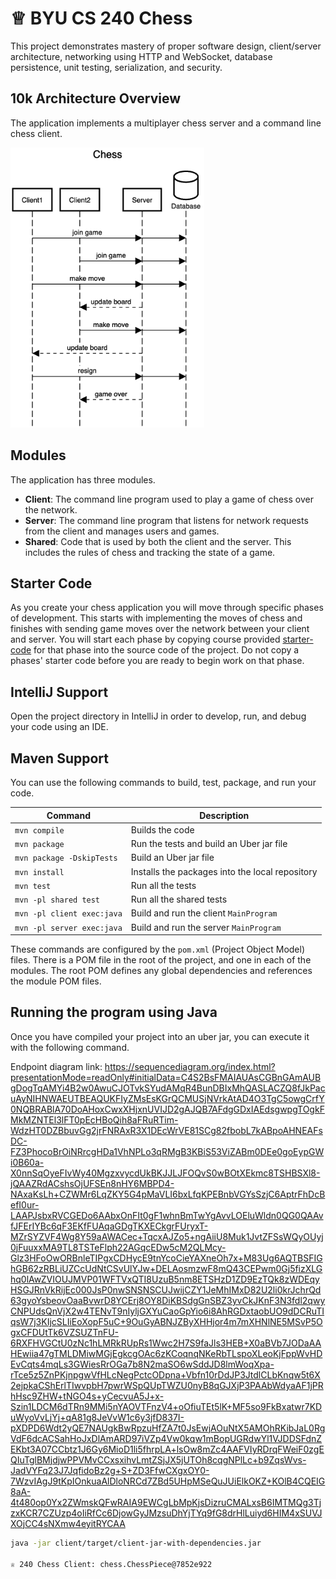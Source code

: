 # ♕ BYU CS 240 Chess

This project demonstrates mastery of proper software design, client/server architecture, networking using HTTP and WebSocket, database persistence, unit testing, serialization, and security.

## 10k Architecture Overview

The application implements a multiplayer chess server and a command line chess client.

[![Sequence Diagram](10k-architecture.png)](https://sequencediagram.org/index.html#initialData=C4S2BsFMAIGEAtIGckCh0AcCGAnUBjEbAO2DnBElIEZVs8RCSzYKrgAmO3AorU6AGVIOAG4jUAEyzAsAIyxIYAERnzFkdKgrFIuaKlaUa0ALQA+ISPE4AXNABWAexDFoAcywBbTcLEizS1VZBSVbbVc9HGgnADNYiN19QzZSDkCrfztHFzdPH1Q-Gwzg9TDEqJj4iuSjdmoMopF7LywAaxgvJ3FC6wCLaFLQyHCdSriEseSm6NMBurT7AFcMaWAYOSdcSRTjTka+7NaO6C6emZK1YdHI-Qma6N6ss3nU4Gpl1ZkNrZwdhfeByy9hwyBA7mIT2KAyGGhuSWi9wuc0sAI49nyMG6ElQQA)

## Modules

The application has three modules.

- **Client**: The command line program used to play a game of chess over the network.
- **Server**: The command line program that listens for network requests from the client and manages users and games.
- **Shared**: Code that is used by both the client and the server. This includes the rules of chess and tracking the state of a game.

## Starter Code

As you create your chess application you will move through specific phases of development. This starts with implementing the moves of chess and finishes with sending game moves over the network between your client and server. You will start each phase by copying course provided [starter-code](starter-code/) for that phase into the source code of the project. Do not copy a phases' starter code before you are ready to begin work on that phase.

## IntelliJ Support

Open the project directory in IntelliJ in order to develop, run, and debug your code using an IDE.

## Maven Support

You can use the following commands to build, test, package, and run your code.

| Command                    | Description                                     |
| -------------------------- | ----------------------------------------------- |
| `mvn compile`              | Builds the code                                 |
| `mvn package`              | Run the tests and build an Uber jar file        |
| `mvn package -DskipTests`  | Build an Uber jar file                          |
| `mvn install`              | Installs the packages into the local repository |
| `mvn test`                 | Run all the tests                               |
| `mvn -pl shared test`      | Run all the shared tests                        |
| `mvn -pl client exec:java` | Build and run the client `MainProgram`                 |
| `mvn -pl server exec:java` | Build and run the server `MainProgram`                 |

These commands are configured by the `pom.xml` (Project Object Model) files. There is a POM file in the root of the project, and one in each of the modules. The root POM defines any global dependencies and references the module POM files.

## Running the program using Java

Once you have compiled your project into an uber jar, you can execute it with the following command.

Endpoint diagram link: https://sequencediagram.org/index.html?presentationMode=readOnly#initialData=C4S2BsFMAIAUAsCGBnGAmAUBgDogTqAMYi4B2w0AwuCJOTvkSYudAMqR4BunDBIxMhQASLACZQ8fJkPacuAyNIHNWAEUTBEAQUKFIyZMsEsKGrQCMUSjNVrkAtAD4O3TgC5owgCrfY0NQBRABlA70DoAHoxCwxXHjxnUVIJD2gAJQB7AFdgGDxIAEdsgwpgTOgkFMkMZNTEl3lFT0pEcHBoQih8aFRuRTim-WdzHT0DZBbuvGg2jrFNRAxR3X1DEcWrVE81SCg82fbobL7kABpoAHNEAFsDC-FZ3PhocoBrOiNRrcgHDa1VhNPLo3qRMgB3KBiS53ViZABm0DEe0goEypGWi0B60a-X0nnSqOyeFIvWy40MgzxvycdUkBKJJLJFOQvS0wBOtXEkmc8TSHBSXl8-jQAAZRdACshsOjUFSEn8nHY6MBPD4-NAxaKsLh+CZWMr6LqZKY5G4pMaVLI6bxLfqKPEBnbVGYsSzjC6AptrFhDcBefI0ur-LAAPJsbxRVCGEDo6AAbxOnFIt0gF1whnBmTwYgAvvLOEluWldn0QG0QAAvfJFErIYBc6qF3EKfFUAqaGDgTKXECkgrFUryxT-MZrSYZVF4Wg8Y59aAWACec+TqcxAJZo5+ngAiiU8Muk1JvtZFSsWQyOUyj0jFuuxxMA9TL8TSTeFlph22AGqcEDw5cM2QLMcy-Glz3HFoOwORBnleTIPgxCDHycE9tnYcoCieYAXneOh7x+M83Ug6AQTBSFIGhGB62zRBLiUZCcUdNtCSvUlYJw+DELAosmzwF8mQ43CEPwm0Gj5fizXLGhq0lAwZVIOUJMVP01WFTVxQTI8UzuB5nm8ETSHzD1ZD9EzTQk8zWDEqyHSGJRnVkRijEc000JsP0nwSNSNSCUJwijCZY1JeMhIMxD82U2li0krJchrQd63gyoYsbeovOaaBvwrD8YCErj8OY8DiKBSdgGnSBZ3yvCkJKnF3N3fdl2qwyCNPUdsQnVjX2w4TENvT9nIyljGXYuCaoGpYio6i8AhRGDxtaobUO9dDCRuTIqsW7j3KIjcSLIiEoXopF5uC+9OuGyABNJZByXHHjor4m7mXHNlNE5MSvP5OgxCFDUtTk6VZSUZTnFU-6RXFHVGCtU0zNc1hLMRkRUpRs1Wwc2H7S9faJls3HEB+X0aBVb7JODaAAHEwiia47gTMLDMiwMGjEgkcgOAc6zKCoqnqNKeRbTLspoXLeoKjFppWvHDEvCqts4mqLs3GWiesRrOGa7b8N2maSO6wSddJD8lmWoqXpa-rTce5z5ZnPKjnpgwVfHLcNegPctcODpna+Vbfn10rDdJP3JtdlCLbKnqw5t6X2ejpkaCShErlTIwvpbH7pwrWSpQUpTWZU0nyB8qGJXjP3PAAbWdyaAF1jPRhHsc9ZHW+tNGO4s+yCecvuA5J+x-Szin1LDCM6dTRn9MMi5nYAOVTFnzV4+oOfiuTEt5lK+MF5so9FkBxatwr7KDuWyoVvLjYj+qA81g8JeVvW1c6y3jfD837I-pXDPD6Wdt2yQE7NAUgkBwRpzuHfZA7t0JsEwjAOuNtX5AMOhRKibJaL0RgVdF6dcACSahHoJxDlAmARD97iVZp4Vw0kqw1mBopUGRdwYl1VJDDSFdnZEKbt3A07CCbtz1J6Gy6MioD1li5fhrpLA+lsOw8mZc4AAFVIyRDrqFWeiF0zgEQIuTglBMjdjwPPVMvCCxsxihvLmtZSjJX5jUTOh8cqgNPlLc+b9ZqsWvs-JadVYFq23J7JqfidoBz2g+S+ZD3FfwCXgxOY0-7WzvIAgJ9tKpIOnkuaAlDloNRCd7ZBd5UHpMSeQuJUiElkOKZ+KOlB4CQEIG8aA-4t480op0Yx2ZWmskQFwRAIA9EWCgLbMpKjsDizruCMALxsB6IMTMQg3TjzxKCR7CZUzp4oIiRfCc6DjowGyJMzsuDhYjTYq9fG8drHlLuiyd6HIM4xSUVJXOjCC4sNXmw4eyitRYCAA

```sh
java -jar client/target/client-jar-with-dependencies.jar

♕ 240 Chess Client: chess.ChessPiece@7852e922
```
